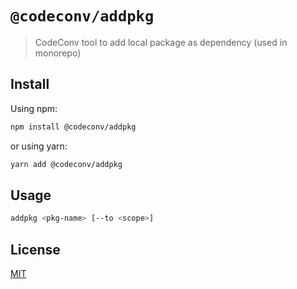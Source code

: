 # `@codeconv/addpkg`

> CodeConv tool to add local package as dependency (used in monorepo)

## Install

Using npm:

```bash
npm install @codeconv/addpkg
```

or using yarn:

```bash
yarn add @codeconv/addpkg
```

## Usage

```bash
addpkg <pkg-name> [--to <scope>]
```

## License

[MIT](LICENSE)
